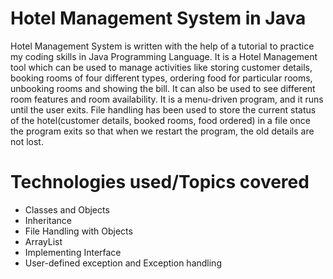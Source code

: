 # Hotel Management System in Java
Hotel Management System is written with the help of a tutorial to practice my coding skills in Java Programming Language. It is a Hotel Management tool which can be used to manage activities like storing customer details, booking rooms of four different types, ordering food for particular rooms, unbooking rooms and showing the bill. It can also be used to see different room features and room availability. It is a menu-driven program, and it runs until the user exits. File handling has been used to store the current status of the hotel(customer details, booked rooms, food ordered) in a file once the program exits so that when we restart the program, the old details are not lost. 

# Technologies used/Topics covered
- Classes and Objects
- Inheritance
- File Handling with Objects
- ArrayList
- Implementing Interface
- User-defined exception and Exception handling
